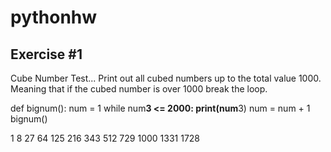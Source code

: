 # pythonhw

## Exercise #1 <br>
<p>Cube Number Test... Print out all cubed numbers up to the total value 1000. Meaning that if the cubed number is over 1000 break the loop.</p>

def bignum():
    num = 1
    while num**3 <= 2000:
        print(num**3)
        num = num + 1
bignum()    

1
8
27
64
125
216
343
512
729
1000
1331
1728
